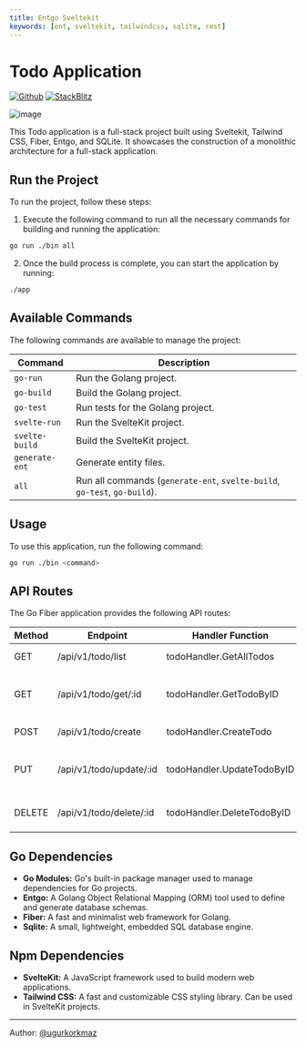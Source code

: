 ```yaml
---
title: Entgo Sveltekit
keywords: [ent, sveltekit, tailwindcss, sqlite, rest]
---
```


# Todo Application

[![Github](https://img.shields.io/static/v1?label=&message=Github&color=2ea44f&style=for-the-badge&logo=github)](https://github.com/gofiber/recipes/tree/master/entgo-sveltekit) [![StackBlitz](https://img.shields.io/static/v1?label=&message=StackBlitz&color=2ea44f&style=for-the-badge&logo=StackBlitz)](https://stackblitz.com/github/gofiber/recipes/tree/master/entgo-sveltekit)

![image](https://github.com/ugurkorkmaz/gofiber-recipes/assets/40540244/08c6ee52-724a-4cf4-8352-9cf6f5b007ef)

This Todo application is a full-stack project built using Sveltekit, Tailwind CSS, Fiber, Entgo, and SQLite. It showcases the construction of a monolithic architecture for a full-stack application.

## Run the Project

To run the project, follow these steps:

1. Execute the following command to run all the necessary commands for building and running the application:

```bash
go run ./bin all
```
2. Once the build process is complete, you can start the application by running:
```bash
./app
```


## Available Commands
The following commands are available to manage the project:


| Command | Description |
| --- | --- |
| `go-run` | Run the Golang project. |
| `go-build` | Build the Golang project. |
| `go-test` | Run tests for the Golang project. |
| `svelte-run` | Run the SvelteKit project. |
| `svelte-build` | Build the SvelteKit project. |
| `generate-ent` | Generate entity files. |
| `all` | Run all commands (`generate-ent`, `svelte-build`, `go-test`, `go-build`). |

## Usage

To use this application, run the following command:

```bash
go run ./bin <command>
```


API Routes
----------

The Go Fiber application provides the following API routes:

| Method | Endpoint | Handler Function | Description |
| --- | --- | --- | --- |
| GET | /api/v1/todo/list | todoHandler.GetAllTodos | Get a list of all todos |
| GET | /api/v1/todo/get/:id | todoHandler.GetTodoByID | Get a specific todo by its ID |
| POST | /api/v1/todo/create | todoHandler.CreateTodo | Create a new todo |
| PUT | /api/v1/todo/update/:id | todoHandler.UpdateTodoByID | Update an existing todo by its ID |
| DELETE | /api/v1/todo/delete/:id | todoHandler.DeleteTodoByID | Delete a todo by its ID |

Go Dependencies
---------------

-   **Go Modules:** Go's built-in package manager used to manage dependencies for Go projects.
-   **Entgo:** A Golang Object Relational Mapping (ORM) tool used to define and generate database schemas.
-   **Fiber:** A fast and minimalist web framework for Golang.
-   **Sqlite:** A small, lightweight, embedded SQL database engine.

Npm Dependencies
----------------

-   **SvelteKit:** A JavaScript framework used to build modern web applications.
-   **Tailwind CSS:** A fast and customizable CSS styling library. Can be used in SvelteKit projects.

----------------

Author: [@ugurkorkmaz](https://github.com/ugurkorkmaz)

